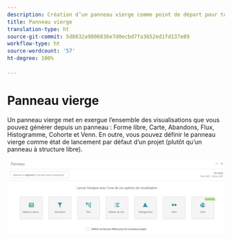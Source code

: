 ```yaml
---
description: Création d’un panneau vierge comme point de départ pour toute visualisation.
title: Panneau vierge
translation-type: ht
source-git-commit: 5d8032a9806836e7d0ecbd7fa3652ed1fd137e89
workflow-type: ht
source-wordcount: '57'
ht-degree: 100%

---
```



# Panneau vierge

Un panneau vierge met en exergue l’ensemble des visualisations que vous pouvez générer depuis un panneau : Forme libre, Carte, Abandons, Flux, Histogramme, Cohorte et Venn. En outre, vous pouvez définir le panneau vierge comme état de lancement par défaut d’un projet (plutôt qu’un panneau à structure libre).

![](assets/blank_panel.png)

